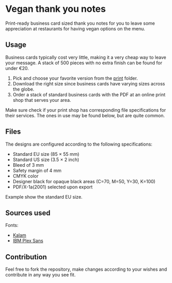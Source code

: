 # Vegan thank you notes
Print-ready business card sized thank you notes for you to leave some appreciation at restaurants for having vegan options on the menu.

## Usage

Business cards typically cost very little, making it a very cheap way to leave your message. A stack of 500 pieces with no extra finish can be found for under €20.

1. Pick and choose your favorite version from the [print](print) folder.
2. Download the right size since business cards have varying sizes across the globe.
3. Order a stack of standard business cards with the PDF at an online print shop that serves your area.

Make sure check if your print shop has corresponding file specifications for their services. The ones in use may be found below, but are quite common.

## Files

The designs are configured according to the following specifications:

- Standard EU size (85 × 55 mm)
- Standard US size (3.5 × 2 inch)
- Bleed of 3 mm
- Safety margin of 4 mm
- CMYK color
- Designer black for opaque black areas (C=70, M=50, Y=30, K=100)
- PDF/X-1a(2001) selected upon export

Example show the standard EU size.

## Sources used

Fonts:

- [Kalam](https://fonts.google.com/specimen/Kalam)
- [IBM Plex Sans](https://fonts.google.com/specimen/IBM+Plex+Sans)

## Contribution

Feel free to fork the repository, make changes according to your wishes and contribute in any way you see fit.
